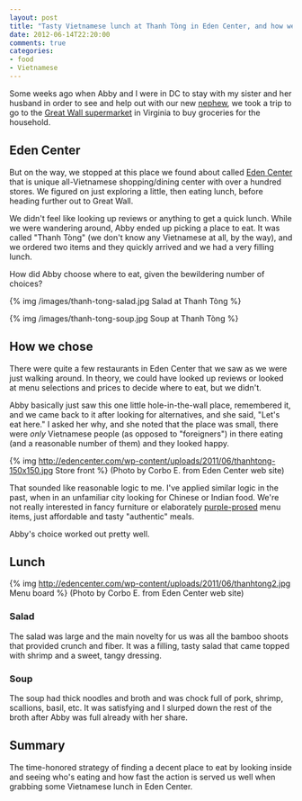 ```yaml
---
layout: post
title: "Tasty Vietnamese lunch at Thanh Tòng in Eden Center, and how we chose to eat there"
date: 2012-06-14T22:20:00
comments: true
categories: 
- food
- Vietnamese
---
```

Some weeks ago when Abby and I were in DC to stay with my sister and her husband in order to see and help out with our new [nephew](/blog/categories/nephew/), we took a trip to go to the [Great Wall supermarket](http://www.gw-supermarket.com/) in Virginia to buy groceries for the household.

## Eden Center

But on the way, we stopped at this place we found about called [Eden Center](http://edencenter.com/) that is unique all-Vietnamese shopping/dining center with over a hundred stores. We figured on just exploring a little, then eating lunch, before heading further out to Great Wall.

We didn't feel like looking up reviews or anything to get a quick lunch. While we were wandering around, Abby ended up picking a place to eat. It was called "Thanh Tòng" (we don't know any Vietnamese at all, by the way), and we ordered two items and they quickly arrived and we had a very filling lunch.

How did Abby choose where to eat, given the bewildering number of choices?

{% img /images/thanh-tong-salad.jpg Salad at Thanh Tòng %}

{% img /images/thanh-tong-soup.jpg Soup at Thanh Tòng %}

<!--more-->

## How we chose

There were quite a few restaurants in Eden Center that we saw as we were just walking around. In theory, we could have looked up reviews or looked at menu selections and prices to decide where to eat, but we didn't.

Abby basically just saw this one little hole-in-the-wall place, remembered it, and we came back to it after looking for alternatives, and she said, "Let's eat here." I asked her why, and she noted that the place was small, there were *only* Vietnamese people (as opposed to "foreigners") in there eating (and a reasonable number of them) and they looked happy.

{% img http://edencenter.com/wp-content/uploads/2011/06/thanhtong-150x150.jpg Store front %}
(Photo by Corbo E. from Eden Center web site)

That sounded like reasonable logic to me. I've applied similar logic in the past, when in an unfamiliar city looking for Chinese or Indian food. We're not really interested in fancy furniture or elaborately [purple-prosed](http://en.wikipedia.org/wiki/Purple_prose) menu items, just affordable and tasty "authentic" meals.

Abby's choice worked out pretty well.

## Lunch

{% img http://edencenter.com/wp-content/uploads/2011/06/thanhtong2.jpg Menu board %}
(Photo by Corbo E. from Eden Center web site)

### Salad

The salad was large and the main novelty for us was all the bamboo shoots that provided crunch and fiber. It was a filling, tasty salad that came topped with shrimp and a sweet, tangy dressing.

### Soup

The soup had thick noodles and broth and was chock full of pork, shrimp, scallions, basil, etc. It was satisfying and I slurped down the rest of the broth after Abby was full already with her share.

## Summary

The time-honored strategy of finding a decent place to eat by looking inside and seeing who's eating and how fast the action is served us well when grabbing some Vietnamese lunch in Eden Center.
